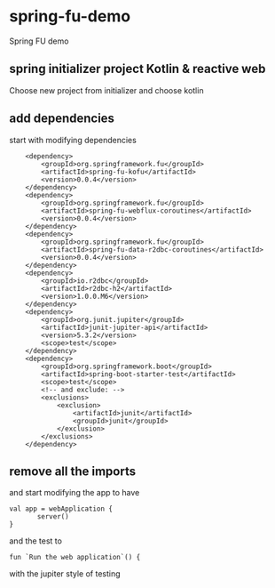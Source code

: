 # spring-fu-demo
Spring FU demo

## spring initializer project Kotlin & reactive web

Choose new project from initializer and choose kotlin

## add dependencies

start with modifying dependencies

        <dependency>
            <groupId>org.springframework.fu</groupId>
            <artifactId>spring-fu-kofu</artifactId>
            <version>0.0.4</version>
        </dependency>
        <dependency>
            <groupId>org.springframework.fu</groupId>
            <artifactId>spring-fu-webflux-coroutines</artifactId>
            <version>0.0.4</version>
        </dependency>
        <dependency>
            <groupId>org.springframework.fu</groupId>
            <artifactId>spring-fu-data-r2dbc-coroutines</artifactId>
            <version>0.0.4</version>
        </dependency>
        <dependency>
            <groupId>io.r2dbc</groupId>
            <artifactId>r2dbc-h2</artifactId>
            <version>1.0.0.M6</version>
        </dependency>
        <dependency>
            <groupId>org.junit.jupiter</groupId>
            <artifactId>junit-jupiter-api</artifactId>
            <version>5.3.2</version>
            <scope>test</scope>
        </dependency>
        <dependency>
            <groupId>org.springframework.boot</groupId>
            <artifactId>spring-boot-starter-test</artifactId>
            <scope>test</scope>
            <!-- and exclude: -->
            <exclusions>
                <exclusion>
                    <artifactId>junit</artifactId>
                    <groupId>junit</groupId>
                </exclusion>
            </exclusions>
        </dependency>

## remove all the imports

and start modifying the app to have

    val app = webApplication {
           server()
    }
    
and the test to

    fun `Run the web application`() {
    
with the jupiter style of testing

